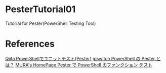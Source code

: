 # PesterTutorial01
Tutorial for Pester(PowerShell Testing Tool)

# References
[Qiita PowerShellでユニットテスト(Pester)](https://qiita.com/Kosen-amai/items/1f36ce59a768e7f9e869)
[ipswitch PowerShell の Pester とは？](https://blog.ipswitch.com/jp/what-is-pester-for-powershell)
[MURA's HomePage Pester で PowerShell のファンクション テスト](http://www.vwnet.jp/windows/PowerShell/2018073001/Pester.htm)
